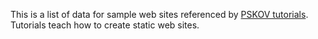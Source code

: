 This is a list of data for sample web sites referenced by [PSKOV tutorials][tutorials]. Tutorials teach how to create static web sites.

[tutorials]: http://opengamestudio.org/pskov/en/education.html
